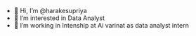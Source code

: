 - 👋 Hi, I’m @harakesupriya
- 👀 I’m interested in Data Analyst 
- 🌱 I’m working in Intenship at Ai varinat as data analyst intern

<!---
harakesupriya/harakesupriya is a ✨ special ✨ repository because its `README.md` (this file) appears on your GitHub profile.
You can click the Preview link to take a look at your changes.
--->
